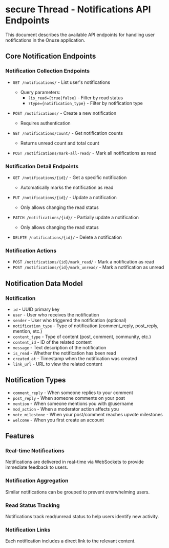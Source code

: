# secure Thread - Notifications API Endpoints

This document describes the available API endpoints for handling user notifications in the Onuze application.

## Core Notification Endpoints

### Notification Collection Endpoints

- `GET /notifications/` - List user's notifications
  - Query parameters:
    - `?is_read={true|false}` - Filter by read status
    - `?type={notification_type}` - Filter by notification type

- `POST /notifications/` - Create a new notification
  - Requires authentication

- `GET /notifications/count/` - Get notification counts
  - Returns unread count and total count

- `POST /notifications/mark-all-read/` - Mark all notifications as read

### Notification Detail Endpoints

- `GET /notifications/{id}/` - Get a specific notification
  - Automatically marks the notification as read

- `PUT /notifications/{id}/` - Update a notification
  - Only allows changing the read status

- `PATCH /notifications/{id}/` - Partially update a notification
  - Only allows changing the read status

- `DELETE /notifications/{id}/` - Delete a notification

### Notification Actions

- `POST /notifications/{id}/mark_read/` - Mark a notification as read
- `POST /notifications/{id}/mark_unread/` - Mark a notification as unread

## Notification Data Model

### Notification
- `id` - UUID primary key
- `user` - User who receives the notification
- `sender` - User who triggered the notification (optional)
- `notification_type` - Type of notification (comment_reply, post_reply, mention, etc.)
- `content_type` - Type of content (post, comment, community, etc.)
- `content_id` - ID of the related content
- `message` - Text description of the notification
- `is_read` - Whether the notification has been read
- `created_at` - Timestamp when the notification was created
- `link_url` - URL to view the related content

## Notification Types

- `comment_reply` - When someone replies to your comment
- `post_reply` - When someone comments on your post
- `mention` - When someone mentions you with @username
- `mod_action` - When a moderator action affects you
- `vote_milestone` - When your post/comment reaches upvote milestones
- `welcome` - When you first create an account

## Features

### Real-time Notifications
Notifications are delivered in real-time via WebSockets to provide immediate feedback to users.

### Notification Aggregation
Similar notifications can be grouped to prevent overwhelming users.

### Read Status Tracking
Notifications track read/unread status to help users identify new activity.

### Notification Links
Each notification includes a direct link to the relevant content. 